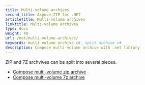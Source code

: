 ```yaml
---
title: Multi-volume archives
second_title: Aspose.ZIP for .NET
articleTitle: Multi-volume archives
linktitle: Multi-volume archives
type: docs
weight: 40
url: /net/multi-volume-archives/
keywords: multi volume archive c#, split archive c#
description: Compose multi-volume archive with .net library
---
```


ZIP and 7Z archvives can be split into several pieces.

<ul>
 <li><a href="../multi-volume-zip/">Compose multi-volume zip archive</a></li>
 <li><a href="../multi-volume-7z/">Compose multi-volume 7z archive</a></li>
</ul>